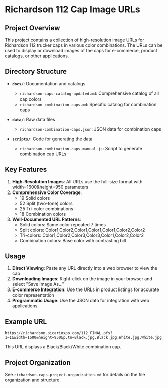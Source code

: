 # Richardson 112 Cap Image URLs

## Project Overview

This project contains a collection of high-resolution image URLs for Richardson 112 trucker caps in various color combinations. The URLs can be used to display or download images of the caps for e-commerce, product catalogs, or other applications.

## Directory Structure

- **`docs/`**: Documentation and catalogs
  - `richardson-caps-catalog-updated.md`: Comprehensive catalog of all cap colors
  - `richardson-combination-caps.md`: Specific catalog for combination caps

- **`data/`**: Raw data files
  - `richardson-combination-caps.json`: JSON data for combination caps

- **`scripts/`**: Code for generating the data
  - `richardson-combination-caps-manual.js`: Script to generate combination cap URLs

## Key Features

1. **High-Resolution Images**: All URLs use the full-size format with width=1600&height=950 parameters
2. **Comprehensive Color Coverage**:
   - 19 Solid colors
   - 52 Split (two-tone) colors
   - 25 Tri-color combinations
   - 18 Combination colors
3. **Well-Documented URL Patterns**:
   - Solid colors: Same color repeated 7 times
   - Split colors: Color1,Color2,Color1,Color1,Color1,Color2,Color2
   - Tri-colors: Color1,Color2,Color3,Color3,Color1,Color2,Color2
   - Combination colors: Base color with contrasting bill

## Usage

1. **Direct Viewing**: Paste any URL directly into a web browser to view the cap
2. **Downloading Images**: Right-click on the image in your browser and select "Save Image As..."
3. **E-commerce Integration**: Use the URLs in product listings for accurate color representation
4. **Programmatic Usage**: Use the JSON data for integration with web applications

## Example URL

```
https://richardson.picarioxpo.com/112_FINAL.pfs?1=1&width=1600&height=950&p.tn=Black.jpg,Black.jpg,White.jpg,White.jpg,Black.jpg,Black.jpg,Black.jpg
```

This URL displays a Black/Black/White combination cap.

## Project Organization

See `richardson-caps-project-organization.md` for details on the file organization and structure.